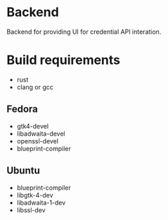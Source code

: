 # Backend

Backend for providing UI for credential API interation.

# Build requirements

- rust
- clang or gcc

## Fedora

- gtk4-devel
- libadwaita-devel
- openssl-devel
- blueprint-compiler

## Ubuntu

- blueprint-compiler
- libgtk-4-dev
- libadwaita-1-dev
- libssl-dev